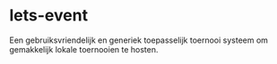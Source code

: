 # lets-event
Een gebruiksvriendelijk en generiek toepasselijk toernooi systeem om gemakkelijk lokale toernooien te hosten. 
